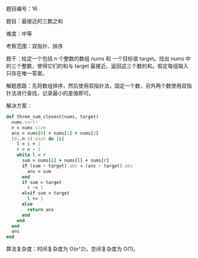 题目编号：16

题目：最接近的三数之和

难度：中等

考察范围：双指针、排序

题干：给定一个包括 n 个整数的数组 nums 和 一个目标值 target。找出 nums 中的三个整数，使得它们的和与 target 最接近。返回这三个数的和。假定每组输入只存在唯一答案。

解题思路：先将数组排序，然后使用双指针法，固定一个数，另外两个数使用双指针法进行查找，记录最小的差值即可。

解决方案：

```ruby
def three_sum_closest(nums, target)
  nums.sort!
  n = nums.size
  ans = nums[0] + nums[1] + nums[2]
  (0..n-3).each do |i|
    l = i + 1
    r = n - 1
    while l < r
      sum = nums[i] + nums[l] + nums[r]
      if (sum - target).abs < (ans - target).abs
        ans = sum
      end
      if sum > target
        r -= 1
      elsif sum < target
        l += 1
      else
        return ans
      end
    end
  end
  ans
end
```

算法复杂度：时间复杂度为 O(n^2)，空间复杂度为 O(1)。